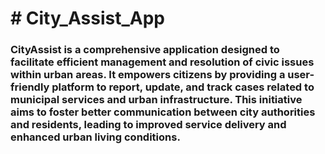 <h1># City_Assist_App</h1>
<h3>CityAssist is a comprehensive application designed to facilitate efficient management and resolution of civic issues within urban areas. It empowers citizens by providing a user-friendly platform to report, update, and track cases related to municipal services and urban infrastructure. This initiative aims to foster better communication between city authorities and residents, leading to improved service delivery and enhanced urban living conditions.</h3>

